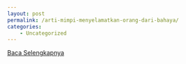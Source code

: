 ```yaml
---
layout: post
permalink: /arti-mimpi-menyelamatkan-orang-dari-bahaya/
categories:
    - Uncategorized
---
```


[Baca Selengkapnya](/10)